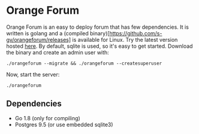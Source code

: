 Orange Forum
============

Orange Forum is an easy to deploy forum that has few dependencies. It is written is golang and a (compiled binary)[https://github.com/s-gv/orangeforum/releases] is available for Linux. Try the latest version hosted [here](https://groups.goodoldweb.com/). By default, sqlite is used, so it's easy to get started. Download the binary and create an admin user with:

```
./orangeforum --migrate && ./orangeforum --createsuperuser
```

Now, start the server:

```
./orangeforum
```

Dependencies
------------

- Go 1.8 (only for compiling)
- Postgres 9.5 (or use embedded sqlite3)
